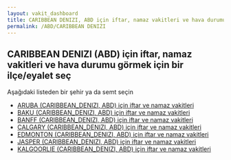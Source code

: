 ```yaml
---
layout: vakit_dashboard
title: CARIBBEAN DENIZI, ABD için iftar, namaz vakitleri ve hava durumu - ilçe/eyalet seç
permalink: /ABD/CARIBBEAN DENIZI
---
```


## CARIBBEAN DENIZI (ABD) için iftar, namaz vakitleri ve hava durumu  görmek için bir ilçe/eyalet seç

Aşağıdaki listeden bir şehir ya da semt seçin

* [ARUBA (CARIBBEAN_DENIZI, ABD) için iftar ve namaz vakitleri](/ABD/CARIBBEAN_DENIZI/ARUBA)
* [BAKU (CARIBBEAN_DENIZI, ABD) için iftar ve namaz vakitleri](/ABD/CARIBBEAN_DENIZI/BAKU)
* [BANFF (CARIBBEAN_DENIZI, ABD) için iftar ve namaz vakitleri](/ABD/CARIBBEAN_DENIZI/BANFF)
* [CALGARY (CARIBBEAN_DENIZI, ABD) için iftar ve namaz vakitleri](/ABD/CARIBBEAN_DENIZI/CALGARY)
* [EDMONTON (CARIBBEAN_DENIZI, ABD) için iftar ve namaz vakitleri](/ABD/CARIBBEAN_DENIZI/EDMONTON)
* [JASPER (CARIBBEAN_DENIZI, ABD) için iftar ve namaz vakitleri](/ABD/CARIBBEAN_DENIZI/JASPER)
* [KALGOORLIE (CARIBBEAN_DENIZI, ABD) için iftar ve namaz vakitleri](/ABD/CARIBBEAN_DENIZI/KALGOORLIE)

<script type="text/javascript">
  var GLOBAL_COUNTRY = 'ABD';
  var GLOBAL_CITY = 'CARIBBEAN DENIZI';
  var GLOBAL_STATE = 'CARIBBEAN DENIZI';
</script>
